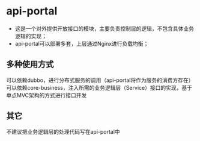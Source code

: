 # api-portal

* 这是一个对外提供开放接口的模块，主要负责控制层的逻辑，不包含具体业务逻辑的实现；  
* api-portal可以部署多套，上层通过Nginx进行负载均衡；  

## 多种使用方式
可以依赖dubbo，进行分布式服务的调用（api-portal将作为服务的消费方存在）
可以依赖core-business，注入所需的业务逻辑层（Service）接口的实现，基于单点MVC架构的方式进行接口开发

## 其它
不建议把业务逻辑层的处理代码写在api-portal中